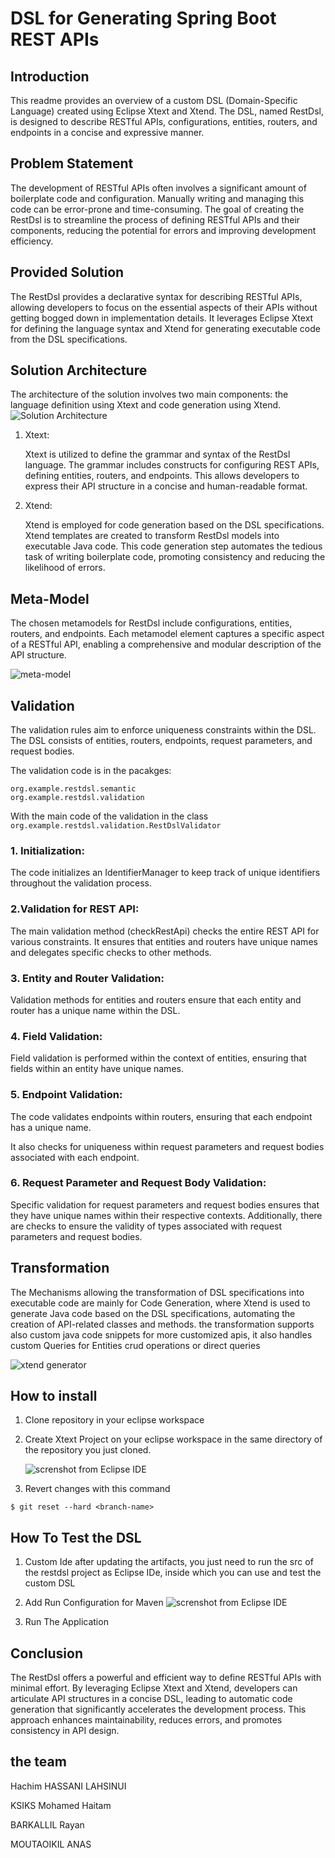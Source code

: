 # DSL for Generating Spring Boot REST APIs

## Introduction
This readme provides an overview of a custom DSL (Domain-Specific Language) created using Eclipse Xtext and Xtend. The DSL, named RestDsl, is designed to describe RESTful APIs, configurations, entities, routers, and endpoints in a concise and expressive manner.

## Problem Statement

The development of RESTful APIs often involves a significant amount of boilerplate code and configuration. Manually writing and managing this code can be error-prone and time-consuming. The goal of creating the RestDsl is to streamline the process of defining RESTful APIs and their components, reducing the potential for errors and improving development efficiency.

## Provided Solution
The RestDsl provides a declarative syntax for describing RESTful APIs, allowing developers to focus on the essential aspects of their APIs without getting bogged down in implementation details. It leverages Eclipse Xtext for defining the language syntax and Xtend for generating executable code from the DSL specifications.


## Solution Architecture
The architecture of the solution involves two main components: the language definition using Xtext and code generation using Xtend.
     ![Solution Architecture](./screenshots/archi.png)


1. Xtext:
   
    Xtext is utilized to define the grammar and syntax of the RestDsl language. The grammar includes constructs for configuring REST APIs, defining entities, routers, and endpoints. This allows developers to express their API structure in a concise and human-readable format.

2. Xtend:
   
    Xtend is employed for code generation based on the DSL specifications. Xtend templates are created to transform RestDsl models into executable Java code. This code generation step automates the tedious task of writing boilerplate code, promoting consistency and reducing the likelihood of errors.

## Meta-Model

The chosen metamodels for RestDsl include configurations, entities, routers, and endpoints. Each metamodel element captures a specific aspect of a RESTful API, enabling a comprehensive and modular description of the API structure.

![meta-model](./screenshots/diaagr.png)


## Validation

The validation rules aim to enforce uniqueness constraints within the DSL. The DSL consists of entities, routers, endpoints, request parameters, and request bodies.

The validation code is in the pacakges:

```
org.example.restdsl.semantic
org.example.restdsl.validation
```

With the main code of the validation in the class ```org.example.restdsl.validation.RestDslValidator```

### 1. Initialization:

The code initializes an IdentifierManager to keep track of unique identifiers throughout the validation process.

### 2.Validation for REST API:

The main validation method (checkRestApi) checks the entire REST API for various constraints.
It ensures that entities and routers have unique names and delegates specific checks to other methods.

### 3. Entity and Router Validation:

Validation methods for entities and routers ensure that each entity and router has a unique name within the DSL.

### 4. Field Validation:

Field validation is performed within the context of entities, ensuring that fields within an entity have unique names.

### 5. Endpoint Validation:

The code validates endpoints within routers, ensuring that each endpoint has a unique name.

It also checks for uniqueness within request parameters and request bodies associated with each endpoint.

### 6. Request Parameter and Request Body Validation:

Specific validation for request parameters and request bodies ensures that they have unique names within their respective contexts.
Additionally, there are checks to ensure the validity of types associated with request parameters and request bodies.

## Transformation

The Mechanisms allowing  the transformation of DSL specifications into executable code are mainly for Code Generation, where Xtend is used to generate Java code based on the DSL specifications, automating the creation of API-related classes and methods.
the transformation supports also custom java code snippets for more customized apis, it also handles custom Queries for Entities crud operations or direct queries


![xtend generator](./screenshots/Xtendd.png)


## How to install

1. Clone repository in your eclipse workspace

2. Create  Xtext Project on your eclipse workspace in the same directory of the repository you just cloned.

    ![screnshot from Eclipse IDE](./screenshots/create_project.png?raw=true)

3. Revert changes with this command
```
$ git reset --hard <branch-name>
```
## How To Test the DSL
1. Custom Ide
    after updating the artifacts, you just need to run the src of the restdsl project as Eclipse IDe, inside which you can use and test the custom DSL

2. Add Run Configuration for Maven
    ![screnshot from Eclipse IDE](./screenshots/runconfig.png?raw=true)

3. Run The Application

## Conclusion
The RestDsl offers a powerful and efficient way to define RESTful APIs with minimal effort. By leveraging Eclipse Xtext and Xtend, developers can articulate API structures in a concise DSL, leading to automatic code generation that significantly accelerates the development process. This approach enhances maintainability, reduces errors, and promotes consistency in API design.

## the team
Hachim HASSANI LAHSINUI

KSIKS Mohamed Haitam

BARKALLIL Rayan

MOUTAOIKIL ANAS